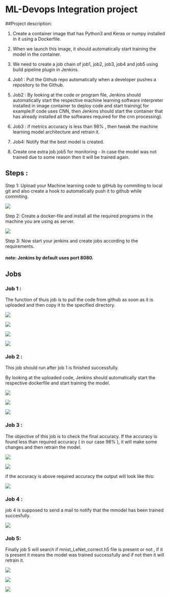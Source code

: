 # ML-Devops Integration project
##Project description:

1.	Create a container image that has Python3 and Keras or numpy installed in it using a Dockerfile. 

2.	When we launch this image, it should automatically start training the model in the container.

3.	We need to create a job chain of job1, job2, job3, job4 and job5 using build pipeline plugin in Jenkins. 

4.	 Job1 : Pull the Github repo automatically when a developer pushes a repository to the Github.

5.	 Job2 : By looking at the code or program file, Jenkins should automatically start the respective machine learning software interpreter installed in image container to deploy code  and start training( for example:If code uses CNN, then Jenkins should start the container that has already installed all the softwares required for the cnn processing).

7.	Job3 : if metrics accuracy is less than 98%  , then tweak the machine learning model architecture and retrain it.

8.	Job4: Notify that the best model is created.

9.	Create one extra job job5 for monitoring - In case the model was not trained due to some reason then it will be trained again.

## Steps :

Step 1: Upload your Machine learning code to gitHub by commiting to local git and also create a hook to automatically push it to github while commiting.

![](https://github.com/Sumeet36/MLOPS/blob/master/images1/pc.png)

Step 2: Create a docker-file and install all the required programs in the machine you are using as server.

![](https://github.com/Sumeet36/MLOPS/blob/master/images1/df.png)

Step 3: Now start your jenkins and create jobs according to the requirements.
#### note: Jenkins by default uses port 8080.

## Jobs  

### Job 1 :
The function of thuis job is to pull the code from github as soon as it is uploaded and then copy it to the specified directory.

![](https://github.com/Sumeet36/MLOPS/blob/master/images1/j1.png)

![](https://github.com/Sumeet36/MLOPS/blob/master/images1/j1_2.png)

![](https://github.com/Sumeet36/MLOPS/blob/master/images1/j1_3.png)

![](https://github.com/Sumeet36/MLOPS/blob/master/images1/j1_4.png)


### Job 2 : 

This job should run after job 1 is finished successfully.

By looking at the uploaded code, Jenkins should automatically start the respective dockerfile and start training the model.

![](https://github.com/Sumeet36/MLOPS/blob/master/images1/j2_1.png)


![](https://github.com/Sumeet36/MLOPS/blob/master/images1/j2_2.png)


![](https://github.com/Sumeet36/MLOPS/blob/master/images1/j2_3.png)

### Job 3 :

The objective of this job is to check the final accuracy. If the accuracy is found less than required accuracy ( in our case 98% ), it will make some changes and then retrain the model.

![](https://github.com/Sumeet36/MLOPS/blob/master/images1/j3_1.png)

![](https://github.com/Sumeet36/MLOPS/blob/master/images1/j3_2.png)


if the accuracy is above required accuracy the output will look like this: 

![](https://github.com/Sumeet36/MLOPS/blob/master/images1/j3_3.png)

### Job 4 :

job 4 is supposed to send a mail to notify that the mmodel has been trained succesfully.

![](https://github.com/Sumeet36/MLOPS/blob/master/images1/j4_2.png)

### Job 5:
Finally job 5 will search if mnist_LeNet_correct.h5 file is present or not , if it is present it means the model was trained successfully and if not then it will retrain it.

![](https://github.com/Sumeet36/MLOPS/blob/master/images1/j5_1.png)

![](https://github.com/Sumeet36/MLOPS/blob/master/images1/j5_2.png)

![](https://github.com/Sumeet36/MLOPS/blob/master/images1/j5_3.png)
